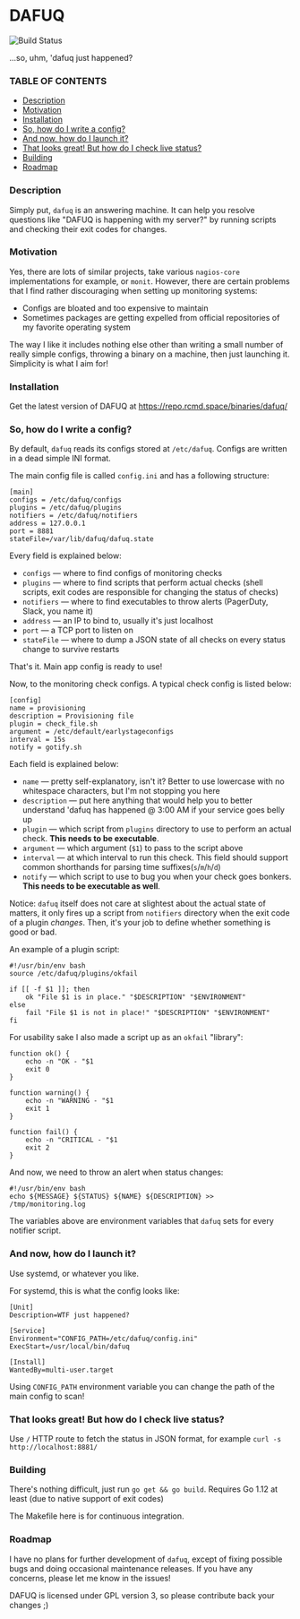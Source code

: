 # DAFUQ

![Build Status](https://ci.rcmd.space/api/badges/rcmd/dafuq/status.svg)

...so, uhm, 'dafuq just happened?

### TABLE OF CONTENTS

+ [Description](#description)
+ [Motivation](#motivation)
+ [Installation](#installation)
+ [So, how do I write a config?](#so-how-do-i-write-a-config)
+ [And now, how do I launch it?](#and-now-how-do-i-launch-it)
+ [That looks great! But how do I check live status?](#that-looks-great-but-how-do-i-check-live-status)
+ [Building](#building)
+ [Roadmap](#roadmap)

### Description

Simply put, `dafuq` is an answering machine. It can help you resolve questions like "DAFUQ is happening with my server?" by running scripts and checking their exit codes for changes.

### Motivation

Yes, there are lots of similar projects, take various `nagios-core` implementations for example, or `monit`. However, there are certain problems that I find rather discouraging when setting up monitoring systems:

+ Configs are bloated and too expensive to maintain
+ Sometimes packages are getting expelled from official repositories of my favorite operating system

The way I like it includes nothing else other than writing a small number of really simple configs, throwing a binary on a machine, then just launching it. Simplicity is what I aim for!

### Installation

Get the latest version of DAFUQ at https://repo.rcmd.space/binaries/dafuq/

### So, how do I write a config?

By default, `dafuq` reads its configs stored at `/etc/dafuq`. Configs are written in a dead simple INI format.

The main config file is called `config.ini` and has a following structure:

```
[main]
configs = /etc/dafuq/configs
plugins = /etc/dafuq/plugins
notifiers = /etc/dafuq/notifiers
address = 127.0.0.1
port = 8881
stateFile=/var/lib/dafuq/dafuq.state
```

Every field is explained below:

+ `configs` — where to find configs of monitoring checks
+ `plugins` — where to find scripts that perform actual checks (shell scripts, exit codes are responsible for changing the status of checks)
+ `notifiers` — where to find executables to throw alerts (PagerDuty, Slack, you name it)
+ `address` — an IP to bind to, usually it's just localhost
+ `port` — a TCP port to listen on
+ `stateFile` — where to dump a JSON state of all checks on every status change to survive restarts


That's it. Main app config is ready to use!

Now, to the monitoring check configs. A typical check config is listed below:

```
[config]
name = provisioning
description = Provisioning file
plugin = check_file.sh
argument = /etc/default/earlystageconfigs
interval = 15s
notify = gotify.sh
```

Each field is explained below:

+ `name` — pretty self-explanatory, isn't it? Better to use lowercase with no whitespace characters, but I'm not stopping you here
+ `description` — put here anything that would help you to better understand 'dafuq has happened @ 3:00 AM if your service goes belly up
+ `plugin` — which script from `plugins` directory to use to perform an actual check. **This needs to be executable**.
+ `argument` — which argument (`$1`) to pass to the script above
+ `interval` — at which interval to run this check. This field should support common shorthands for parsing time suffixes(`s`/`m`/`h`/`d`)
+ `notify` — which script to use to bug you when your check goes bonkers. **This needs to be executable as well**.


Notice: `dafuq` itself does not care at slightest about the actual state of matters, it only fires up a script from `notifiers` directory when the exit code of a plugin _changes_. Then, it's your job to define whether something is good or bad.

An example of a plugin script:

```
#!/usr/bin/env bash
source /etc/dafuq/plugins/okfail

if [[ -f $1 ]]; then
	ok "File $1 is in place." "$DESCRIPTION" "$ENVIRONMENT"
else
	fail "File $1 is not in place!" "$DESCRIPTION" "$ENVIRONMENT"
fi
```

For usability sake I also made a script up as an `okfail` "library":

```
function ok() {
    echo -n "OK - "$1
    exit 0
}

function warning() {
    echo -n "WARNING - "$1
    exit 1
}

function fail() {
    echo -n "CRITICAL - "$1
    exit 2
}
```

And now, we need to throw an alert when status changes:

```
#!/usr/bin/env bash
echo ${MESSAGE} ${STATUS} ${NAME} ${DESCRIPTION} >> /tmp/monitoring.log
```

The variables above are environment variables that `dafuq` sets for every notifier script.

### And now, how do I launch it?

Use systemd, or whatever you like.

For systemd, this is what the config looks like:

```
[Unit]
Description=WTF just happened?

[Service]
Environment="CONFIG_PATH=/etc/dafuq/config.ini"
ExecStart=/usr/local/bin/dafuq

[Install]
WantedBy=multi-user.target
```

Using `CONFIG_PATH` environment variable you can change the path of the main config to scan!

### That looks great! But how do I check live status?

Use `/` HTTP route to fetch the status in JSON format, for example `curl -s http://localhost:8881/`

### Building

There's nothing difficult, just run `go get && go build`. Requires Go 1.12 at least (due to native support of exit codes)

The Makefile here is for continuous integration.

### Roadmap

I have no plans for further development of `dafuq`, except of fixing possible bugs and doing occasional maintenance releases. If you have any concerns, please let me know in the issues!

DAFUQ is licensed under GPL version 3, so please contribute back your changes ;)
